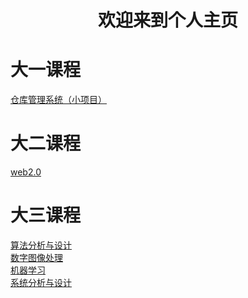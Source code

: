 # <center> 欢迎来到个人主页 </center>

#  大一课程
[仓库管理系统（小项目）](https://chengwenwu.github.io/warehouse-management-system)<br>

#  大二课程
[web2.0](https://chengwenwu.github.io/web2.0)

# 大三课程
[算法分析与设计](https://github.com/chengwenwu/algorithms-analysis-and-design)<br>
[数字图像处理](https://github.com/chengwenwu/digital-image-process)<br>
[机器学习](https://github.com/chengwenwu/ML)<br>
[系统分析与设计](https://chengwenwu.github.io/OOAD) <br>
